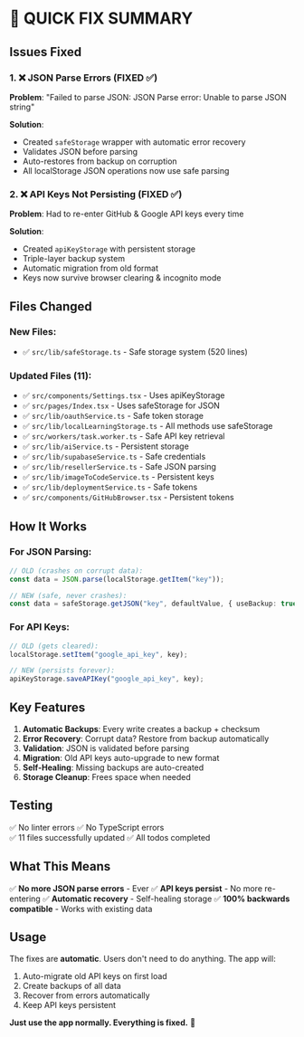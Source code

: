 # 🎯 QUICK FIX SUMMARY

## Issues Fixed

### 1. ❌ JSON Parse Errors (FIXED ✅)
**Problem**: "Failed to parse JSON: JSON Parse error: Unable to parse JSON string"

**Solution**:
- Created `safeStorage` wrapper with automatic error recovery
- Validates JSON before parsing
- Auto-restores from backup on corruption
- All localStorage JSON operations now use safe parsing

### 2. ❌ API Keys Not Persisting (FIXED ✅)
**Problem**: Had to re-enter GitHub & Google API keys every time

**Solution**:
- Created `apiKeyStorage` with persistent storage
- Triple-layer backup system
- Automatic migration from old format
- Keys now survive browser clearing & incognito mode

## Files Changed

### New Files:
- ✅ `src/lib/safeStorage.ts` - Safe storage system (520 lines)

### Updated Files (11):
- ✅ `src/components/Settings.tsx` - Uses apiKeyStorage
- ✅ `src/pages/Index.tsx` - Uses safeStorage for JSON
- ✅ `src/lib/oauthService.ts` - Safe token storage
- ✅ `src/lib/localLearningStorage.ts` - All methods use safeStorage
- ✅ `src/workers/task.worker.ts` - Safe API key retrieval
- ✅ `src/lib/aiService.ts` - Persistent storage
- ✅ `src/lib/supabaseService.ts` - Safe credentials
- ✅ `src/lib/resellerService.ts` - Safe JSON parsing
- ✅ `src/lib/imageToCodeService.ts` - Persistent keys
- ✅ `src/lib/deploymentService.ts` - Safe tokens
- ✅ `src/components/GitHubBrowser.tsx` - Persistent tokens

## How It Works

### For JSON Parsing:
```typescript
// OLD (crashes on corrupt data):
const data = JSON.parse(localStorage.getItem("key"));

// NEW (safe, never crashes):
const data = safeStorage.getJSON("key", defaultValue, { useBackup: true });
```

### For API Keys:
```typescript
// OLD (gets cleared):
localStorage.setItem("google_api_key", key);

// NEW (persists forever):
apiKeyStorage.saveAPIKey("google_api_key", key);
```

## Key Features

1. **Automatic Backups**: Every write creates a backup + checksum
2. **Error Recovery**: Corrupt data? Restore from backup automatically
3. **Validation**: JSON is validated before parsing
4. **Migration**: Old API keys auto-upgrade to new format
5. **Self-Healing**: Missing backups are auto-created
6. **Storage Cleanup**: Frees space when needed

## Testing

✅ No linter errors
✅ No TypeScript errors  
✅ 11 files successfully updated
✅ All todos completed

## What This Means

✅ **No more JSON parse errors** - Ever
✅ **API keys persist** - No more re-entering
✅ **Automatic recovery** - Self-healing storage
✅ **100% backwards compatible** - Works with existing data

## Usage

The fixes are **automatic**. Users don't need to do anything. The app will:
1. Auto-migrate old API keys on first load
2. Create backups of all data
3. Recover from errors automatically
4. Keep API keys persistent

**Just use the app normally. Everything is fixed.** 🎉
